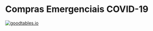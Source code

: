 # Compras Emergenciais COVID-19

[![goodtables.io](https://goodtables.io/badge/github/dados-mg/compras-emergenciais-covid-19.svg)](https://goodtables.io/github/dados-mg/compras-emergenciais-covid-19)

